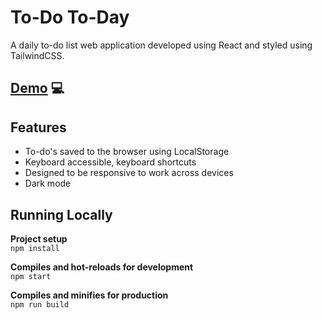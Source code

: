 # To-Do To-Day

A daily to-do list web application developed using React and styled using TailwindCSS.

## [Demo](https://to-do-to-day.netlify.app) 💻

## Features
- To-do's saved to the browser using LocalStorage
- Keyboard accessible, keyboard shortcuts
- Designed to be responsive to work across devices
- Dark mode

## Running Locally

**Project setup** <br />
`npm install`

**Compiles and hot-reloads for development** <br />
`npm start`

**Compiles and minifies for production** <br />
`npm run build`

